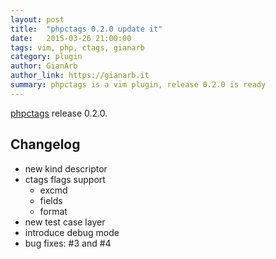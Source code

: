 ```yaml
---
layout: post
title:  "phpctags 0.2.0 update it"
date:   2015-03-26 21:00:00
tags: vim, php, ctags, gianarb
category: plugin
author: GianArb
author_link: https://gianarb.it
summary: phpctags is a vim plugin, release 0.2.0 is ready 
---
```


[phpctags](http://packagist.org/packages/techlivezheng/phpctags) release 0.2.0.

## Changelog

* new kind descriptor
* ctags flags support
    * excmd
    * fields
    * format
* new test case layer
* introduce debug mode
* bug fixes: #3 and #4

